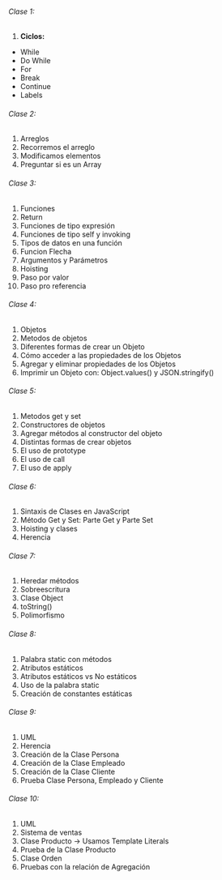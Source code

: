 ###### Clase 1:

1. **Ciclos:**

* While
* Do While
* For
* Break
* Continue
* Labels

###### Clase 2:

1. Arreglos
2. Recorremos el arreglo
3. Modificamos elementos
4. Preguntar si es un Array

###### Clase 3:

1. Funciones
2. Return
3. Funciones de tipo expresión
4. Funciones de tipo self y invoking
5. Tipos de datos en una función
6. Funcion Flecha
7. Argumentos y Parámetros
8. Hoisting
9. Paso por valor
10. Paso pro referencia

###### Clase 4:

1. Objetos
2. Metodos de objetos
3. Diferentes formas de crear un Objeto
4. Cómo acceder a las propiedades de los Objetos
5. Agregar y eliminar propiedades de los Objetos
6. Imprimir un Objeto con: Object.values()  y JSON.stringify()

###### Clase 5:

1. Metodos get y set
2. Constructores de objetos
3. Agregar métodos al constructor del objeto
4. Distintas formas de crear objetos
5. El uso de prototype
6. El uso de call
7. El uso de apply

###### Clase 6:

1. Sintaxis de Clases en JavaScript
2. Método Get y Set: Parte Get y Parte Set
3. Hoisting y clases
4. Herencia

###### Clase 7:

1. Heredar métodos
2. Sobreescritura
3. Clase Object
4. toString()
5. Polimorfismo

###### Clase 8:

1. Palabra static con métodos
2. Atributos estáticos
3. Atributos estáticos vs No estáticos
4. Uso de la palabra static
5. Creación de constantes estáticas

###### Clase 9:

1. UML
2. Herencia
3. Creación de la Clase Persona
4. Creación de la Clase Empleado
5. Creación de la Clase Cliente
6. Prueba Clase Persona, Empleado y Cliente

###### Clase 10:

1. UML
2. Sistema de ventas
3. Clase Producto -> Usamos Template Literals
4. Prueba de la Clase Producto
5. Clase Orden
6. Pruebas con la relación de Agregación
